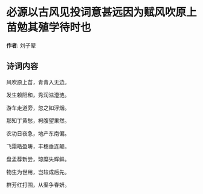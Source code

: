 # 必源以古风见投词意甚远因为赋风吹原上苗勉其殖学待时也

**作者**: 刘子翚

## 诗词内容

风吹原上苗，青青入无边。

发生赖阳和，秀润滋澄涟。

游车走道旁，忽之如浮烟。

那知丁黄愁，枵腹望果然。

农功日夜急，地产东南偏。

飞霜皓盈畴，丰穗垂连颠。

盘盂荐新尝，琼糜失辉鲜。

物生为世用，岂较成后先。

群芳红打围，从渠争春妍。

